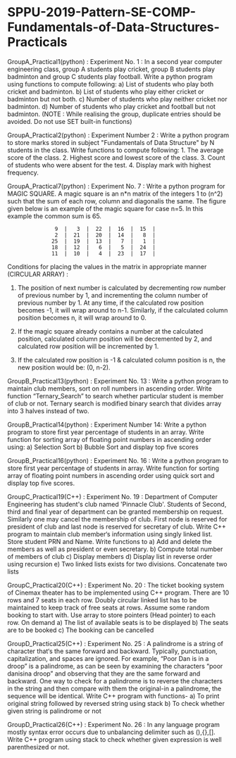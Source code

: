 # SPPU-2019-Pattern-SE-COMP-Fundamentals-of-Data-Structures-Practicals

GroupA_Practical1(python) : 
Experiment No. 1 : In a second year computer engineering class, group A students play cricket, group B students play
                   badminton and group C students play football.
                   Write a python program using functions to compute following:
                   a) List of students who play both cricket and badminton.
                   b) List of students who play either cricket or badminton but not both.
                   c) Number of students who play neither cricket nor badminton.
                   d) Number of students who play cricket and football but not badminton.
(NOTE : While realising the group, duplicate entries should be avoided. Do not use SET built-in functions)



GroupA_Practical2(python) :
Experiment Number 2 : Write a python program to store marks stored in subject "Fundamentals of Data Structure" by
                         N students in the class. Write functions to compute following:
                         1. The average score of the class.
                         2. Highest score and lowest score of the class.
                         3. Count of students who were absent for the test.
                         4. Display mark with highest frequency.
                         
                         
                         
GroupA_Practical7(python) :
Experiment No. 7 : Write a python program for MAGIC SQUARE.
                   A magic square is an n*n matrix of the integers 1 to (n^2) such that the sum of each row,
                   column and diagonalis the same.
                   The figure given below is an example of the magic square for case n=5. In this example
                   the common sum is 65.

                   9  |   3  |  22  |  16  |  15  |
                   2  |  21  |  20  |  14  |   8  |
                  25  |  19  |  13  |   7  |   1  |
                  18  |  12  |   6  |   5  |  24  |
                  11  |  10  |   4  |  23  |  17  |

Conditions for placing the values in the matrix in appropriate manner (CIRCULAR ARRAY) :

   1. The position of next number is calculated by decrementing row number of previous number by 1, and incrementing
      the column number of previous number by 1. At any time, if the calculated row position becomes -1, it will wrap
      around to n-1. Similarly, if the calculated column position becomes n, it will wrap around to 0.

   2. If the magic square already contains a number at the calculated position, calculated column position will be
      decremented by 2, and calculated row position will be incremented by 1.

   3. If the calculated row position is -1 & calculated column position is n, the new position would be: (0, n-2).
   
   
   
GroupB_Practical13(python) :
Experiment No. 13 : Write a python program to maintain club members, sort on roll numbers in ascending order.
                    Write function “Ternary_Search” to search whether particular student is member of club or not.
                    Ternary search is modified binary search that divides array into 3 halves instead of two.
                    
                    
                    
GroupB_Practical14(python) :
Experiment Number 14: Write a python program to store first year percentage of students in an array.
                      Write function for sorting array of floating point numbers in ascending order using:
                      a) Selection Sort
                      b) Bubble Sort and display top five scores



GroupB_Practical16(python) :
Experiment No. 16 : Write a python program to store first year percentage of students in array.
                    Write function for sorting array of floating point numbers in ascending order using
                    quick sort and display top five scores.
                    

GroupC_Practical19(C++) :
Experiment No. 19 : Department of Computer Engineering has student's club named
                   'Pinnacle Club'. Students of Second, third and final year of
                    department can be granted membership on request. Similarly one
                    may cancel the membership of club. First node is reserved for
                    president of club and last node is reserved for secretary of
                    club. Write C++ program to maintain club member‘s information
                    using singly linked list. Store student PRN and Name. Write
                    functions to
                    a) Add and delete the members as well as president or even
                       secretary.
                    b) Compute total number of members of club
                    c) Display members
                    d) Display list in reverse order using recursion
                    e) Two linked lists exists for two divisions. Concatenate two
                       lists


GroupC_Practical20(C++) :
Experiment No. 20 : The ticket booking system of Cinemax theater has to
                    be implemented using C++ program.
                    There are 10 rows and 7 seats in each row. Doubly
                    circular linked list has to be maintained
                    to keep track of free seats at rows. Assume some
                    random booking to start with. Use array to store
                    pointers (Head pointer) to each row. On demand
                    a) The list of available seats is to be displayed
                    b) The seats are to be booked
                    c) The booking can be cancelled
                    
                    
GroupD_Practical25(C++) :
Experiment No. 25 : A palindrome is a string of character that‘s the same forward and backward.
                    Typically, punctuation, capitalization, and spaces are ignored. For example, “Poor Dan is in a droop” is a palindrome, 
                    as can be seen by examining the characters “poor danisina droop” and observing that they are the same forward and backward.
                    One way to check for a palindrome is to reverse the characters in the string and then compare with them the original-in a 
                    palindrome, the sequence will be identical. Write C++ program with functions- 
                    a) To print original string followed by reversed string using stack 
                    b) To check whether given string is palindrome or not


GroupD_Practical26(C++) :
Experiment No. 26 : In any language program mostly syntax error occurs due to unbalancing delimiter such as (),{},[]. 
                    Write C++ program using stack to check whether given expression is well parenthesized or not.
                    
                    
